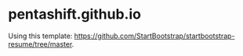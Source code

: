 # pentashift.github.io

Using this template: https://github.com/StartBootstrap/startbootstrap-resume/tree/master.
